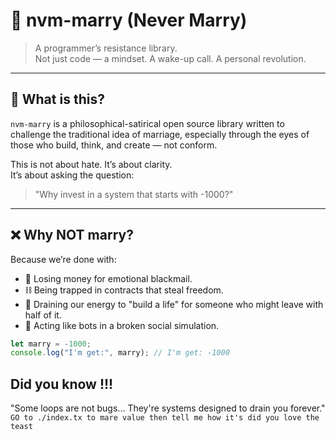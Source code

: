 # 🛑 nvm-marry (Never Marry)

> A programmer’s resistance library.  
> Not just code — a mindset. A wake-up call. A personal revolution.  

---

## 💭 What is this?

`nvm-marry` is a philosophical-satirical open source library written to challenge the traditional idea of marriage, especially through the eyes of those who build, think, and create — not conform.

This is not about hate. It’s about clarity.  
It’s about asking the question:

> "Why invest in a system that starts with -1000?"

---

## ❌ Why NOT marry?

Because we’re done with:

- 💸 Losing money for emotional blackmail.
- ⛓️ Being trapped in contracts that steal freedom.
- 🧃 Draining our energy to "build a life" for someone who might leave with half of it.
- 🧠 Acting like bots in a broken social simulation.

```js
let marry = -1000;
console.log("I'm get:", marry); // I'm get: -1000
```
## Did you know !!!
"Some loops are not bugs... They're systems designed to drain you forever."
`GO to ./index.tx to mare value then tell me how it's did you love the teast`
